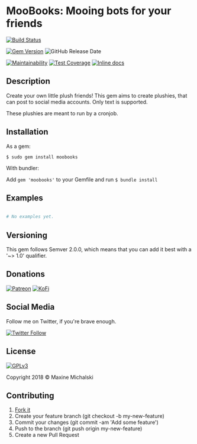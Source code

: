 # MooBooks: Mooing bots for your friends

[![Build Status](https://travis-ci.org/maxine-red/moobooks.svg?branch=master)](https://travis-ci.org/maxine-red/moobooks)

[![Gem Version](https://img.shields.io/gem/v/moobooks.svg)](https://rubygems.org/gems/moobooks)
![GitHub Release Date](https://img.shields.io/github/release-date/maxine-red/moobooks.svg)

[![Maintainability](https://api.codeclimate.com/v1/badges/91b4b0323102f6e63501/maintainability)](https://codeclimate.com/github/maxine-red/moobooks/maintainability)
[![Test
Coverage](https://api.codeclimate.com/v1/badges/91b4b0323102f6e63501/test_coverage)](https://codeclimate.com/github/maxine-red/moobooks/test_coverage)
[![Inline docs](http://inch-ci.org/github/maxine-red/moobooks.svg)](http://inch-ci.org/github/maxine-red/moobooks)

## Description

Create your own little plush friends! This gem aims to create plushies, that can
post to social media accounts. Only text is supported.

These plushies are meant to run by a cronjob.

## Installation

As a gem:

`$ sudo gem install moobooks`

With bundler:

Add `gem 'moobooks'` to your Gemfile and run `$ bundle install`

## Examples

```ruby

# No examples yet.

```

## Versioning

This gem follows Semver 2.0.0, which means that you can add it best with a '~>
1.0' qualifier.

## Donations

[![Patreon](https://img.shields.io/badge/Patreon-donate-orange.svg)](https://www.patreon.com/maxine_red)
[![KoFi](https://img.shields.io/badge/KoFi-donate-blue.svg)](https://ko-fi.com/maxinered)

## Social Media

Follow me on Twitter, if you're brave enough.

[![Twitter Follow](https://img.shields.io/twitter/follow/maxine_red.svg?style=social&logo=twitter&label=Follow)](https://twitter.com/maxine_red)

## License

[![GPLv3](https://www.gnu.org/graphics/gplv3-127x51.png)](https://www.gnu.org/licenses/gpl-3.0.en.html)

Copyright 2018 :copyright: Maxine Michalski

## Contributing

1. [Fork it](https://github.com/maxine-red/moobooks/fork)
1. Create your feature branch (git checkout -b my-new-feature)
1. Commit your changes (git commit -am 'Add some feature')
1. Push to the branch (git push origin my-new-feature)
1. Create a new Pull Request
